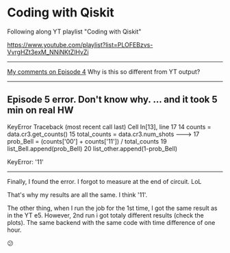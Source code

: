 # Coding with Qiskit
Following along YT playlist "Coding with Qiskit"

https://www.youtube.com/playlist?list=PLOFEBzvs-VvrgHZt3exM_NNiNKtZlHvZi

- - -

[My comments on Episode 4](/comments.episode4.md)
Why is this so different from YT output?

---------------------------------------------------------------------------
Episode 5 error. Don't know why.
... and it took 5 min on real HW
---------------------------------------------------------------------------
KeyError                                  Traceback (most recent call last)
Cell In[13], line 17
     14 counts = data.cr3.get_counts()
     15 total_counts = data.cr3.num_shots
---> 17 prob_Bell = (counts['00'] + counts['11']) / total_counts
     19 list_Bell.append(prob_Bell)
     20 list_other.append(1-prob_Bell)

KeyError: '11'
- - -
Finally, I found the error.
I forgot to measure at the end of circuit. LoL

That's why my results are all the same. I think '11'.

The other thing, 
when I run the job for the 1st time, I got the same result as in the YT e5.
However, 2nd run i got totaly different results (check the plots).
The same backend with the same code with time difference of one hour.

:confused:
